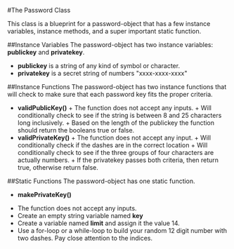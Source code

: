 #The Password Class

This class is a blueprint for a password-object that has a few instance variables, instance methods, and a super important static function.

##Instance Variables
The password-object has two instance variables: **publickey** and **privatekey**.
  -  **publickey** is a string of any kind of symbol or character.
  -  **privatekey** is a secret string of numbers "xxxx-xxxx-xxxx"

##Instance Functions
The password-object has two instance functions that will check to make sure that each password key fits the proper criteria.
  -  **validPublicKey()**
    +  The function does not accept any inputs.
    +  Will conditionally check to see if the string is between 8 and 25 characters long inclusively.
    +  Based on the length of the publickey the function should return the booleans true or false.
  -  **validPrivateKey()**
    +  The function does not accept any input.
    +  Will conditionally check if the dashes are in the correct location
    +  Will conditionally check to see if the three groups of four characters are actually numbers.
    +  If the privatekey passes both criteria, then return true, otherwise return false.

##Static Functions
The password-object has one static function.

-  **makePrivateKey()**
  +  The function does not accept any inputs.
  +  Create an empty string variable named **key**
  +  Create a variable named **limit** and assign it the value 14.
  +  Use a for-loop or a while-loop to build your random 12 digit number with two dashes. Pay close attention to the indices.
